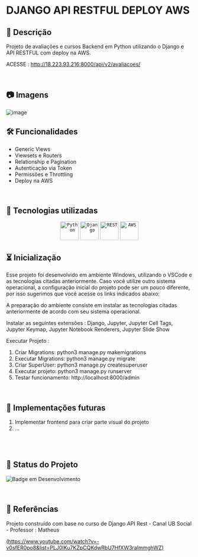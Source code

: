 #  DJANGO API RESTFUL DEPLOY AWS

## 📖  Descrição

Projeto de avaliações e cursos Backend em Python utilizando o Django e API RESTFUL com deploy na AWS.

ACESSE : http://18.223.93.216:8000/api/v2/avaliacoes/

<br/>

## :camera: Imagens 
![image](https://github.com/user-attachments/assets/59355c79-df87-4f2d-8b2b-2a77674ae1c6)

## 🛠️ Funcionalidades

- Generic Views
- Viewsets e Routers
- Relationship e Pagination
- Autenticação via Token
- Permissões e Throttling
- Deploy na AWS


<br/>

## 📡 Tecnologias utilizadas 
<div align="center">
	<code><img width="50" src="https://user-images.githubusercontent.com/25181517/183423507-c056a6f9-1ba8-4312-a350-19bcbc5a8697.png" alt="Python" title="Python"/></code>
	<code><img width="50" src="https://github.com/marwin1991/profile-technology-icons/assets/62091613/9bf5650b-e534-4eae-8a26-8379d076f3b4" alt="Django" title="Django"/></code>
	<code><img width="50" src="https://user-images.githubusercontent.com/25181517/192107858-fe19f043-c502-4009-8c47-476fc89718ad.png" alt="REST" title="REST"/></code>
	<code><img width="50" src="https://user-images.githubusercontent.com/25181517/183896132-54262f2e-6d98-41e3-8888-e40ab5a17326.png" alt="AWS" title="AWS"/></code>
</div>

## ⏳ Inicialização

Esse projeto foi desenvolvido em ambiente Windows, utilizando o VSCode e as tecnologias citadas anteriormente. Caso você utilize outro sistema operacional, a configuração inicial do projeto pode ser um pouco diferente, por isso sugerimos que você acesse os links indicados abaixo:

A preparação do ambiente consiste em instalar as tecnologias citadas anteriormente de acordo com seu sistema operacional.

Instalar as seguintes extensões : 
Django, Jupyter, Jupyter Cell Tags, Jupyter Keymap, Jupyter Notebook Renderers, Jupyter Slide Show

Executar Projeto : 
1. Criar Migrations: python3 manage.py makemigrations
2. Executar Migrations: python3 manage.py migrate
3. Criar SuperUser: python3 manage.py createsuperuser
4. Executar projeto: python3 manage.py runserver
5. Testar funcionamento: http://localhost:8000/admin


<br/>

## 🔮 Implementações futuras

1. Implementar frontend para criar parte visual do projeto 
2. ...
   
<br/>
<br/>

## 🔎 Status do Projeto

![Badge em Desenvolvimento](https://img.shields.io/badge/Status-Em%20Desenvolvimento-green)

<br/>

## 📑 Referências

 Projeto construído com base no curso de Django API Rest - Canal UB Social - Professor : Matheus
 
[(https://www.youtube.com/watch?v=-v0sfER0po8&list=PLJ0IKu7KZpCQKdwRbU7HfXW3raImmghWZ)](https://www.youtube.com/watch?v=LX_Q-bZv204&list=PLnPZ9TE1Tj4BMN4I4Dce6HZ8pXiw99-gq)
